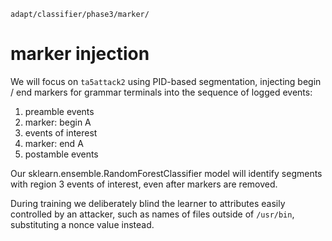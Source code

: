 
    adapt/classifier/phase3/marker/

marker injection
================

We will focus on `ta5attack2` using PID-based segmentation,
injecting begin / end markers for grammar terminals into
the sequence of logged events:

1. preamble events
2. marker: begin A 
3. events of interest
4. marker: end A 
5. postamble events

Our sklearn.ensemble.RandomForestClassifier model will
identify segments with region 3 events of interest,
even after markers are removed.

During training we deliberately blind the learner
to attributes easily controlled by an attacker,
such as names of files outside of `/usr/bin`,
substituting a nonce value instead.
